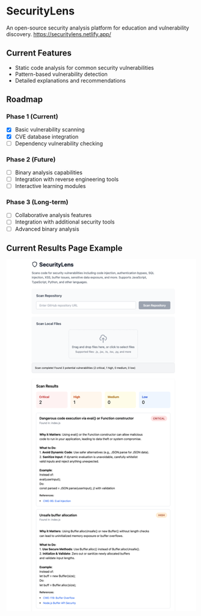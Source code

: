# SecurityLens 
An open-source security analysis platform for education and vulnerability discovery.
https://securitylens.netlify.app/
## Current Features
- Static code analysis for common security vulnerabilities
- Pattern-based vulnerability detection
- Detailed explanations and recommendations
## Roadmap
### Phase 1 (Current)
- [x] Basic vulnerability scanning
- [x] CVE database integration
- [ ] Dependency vulnerability checking
### Phase 2 (Future)
- [ ] Binary analysis capabilities
- [ ] Integration with reverse engineering tools
- [ ] Interactive learning modules
### Phase 3 (Long-term)
- [ ] Collaborative analysis features
- [ ] Integration with additional security tools
- [ ] Advanced binary analysis
## Current Results Page Example

![SecurityLens Screenshot](../assets/security-lens-screenshot.png)
